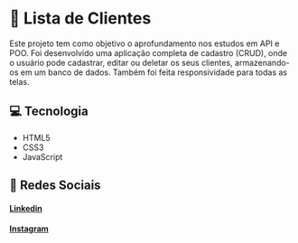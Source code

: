 # 📝 Lista de Clientes
Este projeto tem como objetivo o aprofundamento nos estudos em API e POO. Foi desenvolvido uma aplicação completa de cadastro (CRUD), onde o usuário pode cadastrar, editar ou deletar os seus clientes, armazenando-os em um banco de dados. Também foi feita responsividade para todas as telas.

## 💻 Tecnologia
- HTML5
- CSS3
- JavaScript


## 📱 Redes Sociais
#### [Linkedin](https://www.linkedin.com/in/matheusfelipetp/)

#### [Instagram](https://www.instagram.com/matheusfelipetp/)
